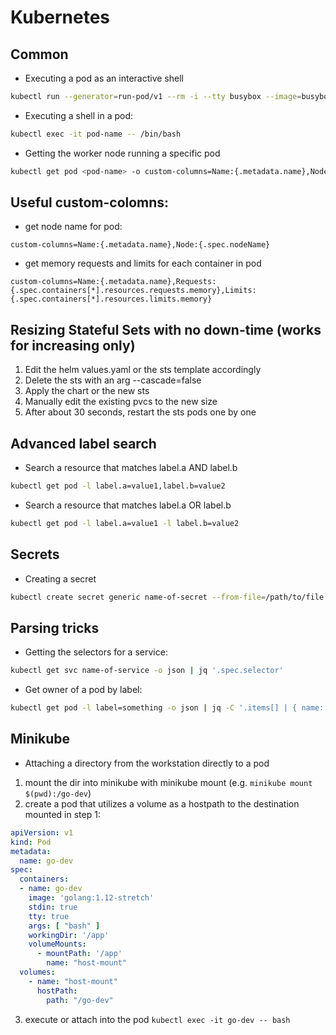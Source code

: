 # Kubernetes

## Common

* Executing a pod as an interactive shell

```bash
kubectl run --generator=run-pod/v1 --rm -i --tty busybox --image=busybox -- sh
```

* Executing a shell in a pod:

```bash
kubectl exec -it pod-name -- /bin/bash
```

* Getting the worker node running a specific pod

```bash
kubectl get pod <pod-name> -o custom-columns=Name:{.metadata.name},Node:{.spec.nodeName}
```

## Useful custom-colomns:

* get node name for pod:

```
custom-columns=Name:{.metadata.name},Node:{.spec.nodeName}
```

* get memory requests and limits for each container in pod

```
custom-columns=Name:{.metadata.name},Requests:{.spec.containers[*].resources.requests.memory},Limits:{.spec.containers[*].resources.limits.memory}
```

## Resizing Stateful Sets with no down-time (works for increasing only)

 1. Edit the helm values.yaml or the sts template accordingly
 2. Delete the sts with an arg --cascade=false
 3. Apply the chart or the new sts
 4. Manually edit the existing pvcs to the new size
 5. After about 30 seconds, restart the sts pods one by one

## Advanced label search

* Search a resource that matches label.a AND label.b

```bash
kubectl get pod -l label.a=value1,label.b=value2
```

* Search a resource that matches label.a OR label.b

```bash
kubectl get pod -l label.a=value1 -l label.b=value2
```

## Secrets

* Creating a secret

```bash
kubectl create secret generic name-of-secret --from-file=/path/to/file
```

## Parsing tricks

* Getting the selectors for a service:

```bash
kubectl get svc name-of-service -o json | jq '.spec.selector'
```

* Get owner of a pod by label:

```bash
kubectl get pod -l label=something -o json | jq -C '.items[] | { name: .metadata.name, owner: { kind: .metadata.ownerReferences[].kind, name: .metadata.ownerReferences[].name } } '
```

## Minikube

* Attaching a directory from the workstation directly to a pod

1. mount the dir into minikube with minikube mount (e.g. `minikube mount $(pwd):/go-dev`)
2. create a pod that utilizes a volume as a hostpath to the destination mounted in step 1:

```yaml
apiVersion: v1
kind: Pod
metadata:
  name: go-dev
spec:
  containers:
  - name: go-dev
    image: 'golang:1.12-stretch'
    stdin: true
    tty: true
    args: [ "bash" ]
    workingDir: '/app'
    volumeMounts:
      - mountPath: '/app'
        name: "host-mount"
  volumes:
    - name: "host-mount"
      hostPath:
        path: "/go-dev"
```
3. execute or attach into the pod `kubectl exec -it go-dev -- bash`
